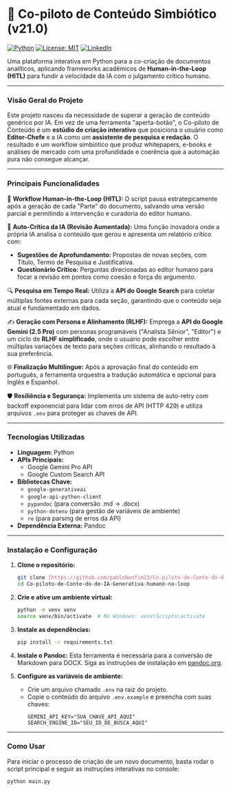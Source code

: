 # 🚀 Co-piloto de Conteúdo Simbiótico (v21.0)

[![Python](https://img.shields.io/badge/Python-3.11+-blue?style=for-the-badge&logo=python)](https://www.python.org/)
[![License: MIT](https://img.shields.io/badge/License-MIT-yellow?style=for-the-badge)](https://opensource.org/licenses/MIT)
[![LinkedIn](https://img.shields.io/badge/LinkedIn-Pablo_Bonfim-blue?style=for-the-badge&logo=linkedin)](https://www.linkedin.com/in/pablo-bonfim-63099128b/)

Uma plataforma interativa em Python para a co-criação de documentos analíticos, aplicando frameworks acadêmicos de **Human-in-the-Loop (HITL)** para fundir a velocidade da IA com o julgamento crítico humano.

---

### Visão Geral do Projeto

Este projeto nasceu da necessidade de superar a geração de conteúdo genérico por IA. Em vez de uma ferramenta "aperta-botão", o Co-piloto de Conteúdo é um **estúdio de criação interativo** que posiciona o usuário como **Editor-Chefe** e a IA como um **assistente de pesquisa e redação**. O resultado é um workflow simbiótico que produz whitepapers, e-books e análises de mercado com uma profundidade e coerência que a automação pura não consegue alcançar.

---

### Principais Funcionalidades

🧠 **Workflow Human-in-the-Loop (HITL):** O script pausa estrategicamente após a geração de cada "Parte" do documento, salvando uma versão parcial e permitindo a intervenção e curadoria do editor humano.

🤖 **Auto-Crítica da IA (Revisão Aumentada):** Uma função inovadora onde a própria IA analisa o conteúdo que gerou e apresenta um relatório crítico com:
  * **Sugestões de Aprofundamento:** Propostas de novas seções, com Título, Termo de Pesquisa e Justificativa.
  * **Questionário Crítico:** Perguntas direcionadas ao editor humano para focar a revisão em pontos como coesão e força do argumento.

🔍 **Pesquisa em Tempo Real:** Utiliza a **API do Google Search** para coletar múltiplas fontes externas para cada seção, garantindo que o conteúdo seja atual e fundamentado em dados.

✍️ **Geração com Persona e Alinhamento (RLHF):** Emprega a **API do Google Gemini (2.5 Pro)** com personas programáveis ("Analista Sênior", "Editor") e um ciclo de **RLHF simplificado**, onde o usuário pode escolher entre múltiplas variações de texto para seções críticas, alinhando o resultado à sua preferência.

🌐 **Finalização Multilíngue:** Após a aprovação final do conteúdo em português, a ferramenta orquestra a tradução automática e opcional para Inglês e Espanhol.

🛡️ **Resiliência e Segurança:** Implementa um sistema de auto-retry com backoff exponencial para lidar com erros de API (HTTP 429) e utiliza arquivos `.env` para proteger as chaves de API.

---

### Tecnologias Utilizadas

* **Linguagem:** Python
* **APIs Principais:**
    * Google Gemini Pro API
    * Google Custom Search API
* **Bibliotecas Chave:**
    * `google-generativeai`
    * `google-api-python-client`
    * `pypandoc` (para conversão .md -> .docx)
    * `python-dotenv` (para gestão de variáveis de ambiente)
    * `re` (para parsing de erros da API)
* **Dependência Externa:** Pandoc

---

### Instalação e Configuração

1.  **Clone o repositório:**
    ```bash
    git clone [https://github.com/pablobonfim13/Co-piloto-de-Conte-do-de-IA-Generativa-humano-no-loop.git](https://github.com/pablobonfim13/Co-piloto-de-Conte-do-de-IA-Generativa-humano-no-loop.git)
    cd Co-piloto-de-Conte-do-de-IA-Generativa-humano-no-loop
    ```

2.  **Crie e ative um ambiente virtual:**
    ```bash
    python -m venv venv
    source venv/bin/activate  # No Windows: venv\Scripts\activate
    ```

3.  **Instale as dependências:**
    ```bash
    pip install -r requirements.txt
    ```

4.  **Instale o Pandoc:** Esta ferramenta é necessária para a conversão de Markdown para DOCX. Siga as instruções de instalação em [pandoc.org](https://pandoc.org/installing.html).

5.  **Configure as variáveis de ambiente:**
    * Crie um arquivo chamado `.env` na raiz do projeto.
    * Copie o conteúdo do arquivo `.env.example` e preencha com suas chaves:
        ```
        GEMINI_API_KEY="SUA_CHAVE_API_AQUI"
        SEARCH_ENGINE_ID="SEU_ID_DE_BUSCA_AQUI"
        ```

---

### Como Usar

Para iniciar o processo de criação de um novo documento, basta rodar o script principal e seguir as instruções interativas no console:

```bash
python main.py
